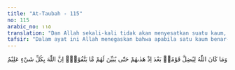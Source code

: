 ```yaml
---
title: "At-Taubah - 115"
no: 115
arabic_no: ١١٥
translation: "Dan Allah sekali-kali tidak akan menyesatkan suatu kaum, setelah mereka diberi-Nya petunjuk, sehingga dapat dijelaskan kepada mereka apa yang harus mereka jauhi. Sungguh, Allah Maha Mengetahui segala sesuatu."
tafsir: "Dalam ayat ini Allah menegaskan bahwa apabila satu kaum benar-benar telah diberi petunjuk, dan telah dilapangkan dada mereka untuk menerima agama Islam, maka Dia sekali-sekali tidak akan menganggap kaum tersebut sebagai orang-orang yang sesat, lalu Dia memperlakukan mereka sama dengan orang-orang yang benar-benar sesat, yang patut dicela dan disiksa. Allah tidak akan berbuat demikian apabila mereka hanya berbuat satu kesalahan, baik dengan ucapan maupun dengan perbuatan yang disebabkan kesalahan ijtihad mereka. Allah tidak akan mencela dan menyiksa mereka karena kesalahan semacam itu, sampai mereka benar-benar paham ajaran-ajaran agama, baik berupa larangan yang harus mereka hindari, maupun perintah yang harus dikerjakan.\n\nPada akhir ayat ini ditegaskan bahwa Allah amat mengetahui segala sesuatu, termasuk kebutuhan manusia terhadap keterangan dan penjelasan. Oleh sebab itu, Allah telah menjelaskan masalah-masalah yang penting dalam agama dengan penjelasan yang pasti dalam firman-Nya, sehingga kaum Muslimin akan dapat mencapai kebenaran dalam ijtihad mereka dan tidak akan tergoda oleh hawa nafsu mereka.\n\nItulah sebabnya Allah tidak menyalahkan Nabi Ibrahim ketika ia memohon ampun untuk bapaknya sebab hal itu dilakukan sebelum ia mendapat bukti dan keterangan yang jelas tentang keadaan ayahnya. Setelah ia mendapat keterangan dan bukti-bukti yang jelas, maka ia segera menghentikan doanya.\n\nDemikian pula, Allah tidak akan menimpakan hukuman terhadap Nabi Muhammad saw dan orang-orang mukmin yang telah memohonkan ampun kepada Allah untuk ibu bapak dan kaum kerabat mereka yang telah mati dalam kekafiran, apabila hal itu dilakukan sebelum memperoleh keterangan yang jelas mengenai ketentuan Allah dalam masalah tersebut."
---
```

وَمَا كَانَ اللّٰهُ لِيُضِلَّ قَوْمًاۢ بَعْدَ اِذْ هَدٰىهُمْ حَتّٰى يُبَيِّنَ لَهُمْ مَّا يَتَّقُوْنَۗ اِنَّ اللّٰهَ بِكُلِّ شَيْءٍ عَلِيْمٌ 